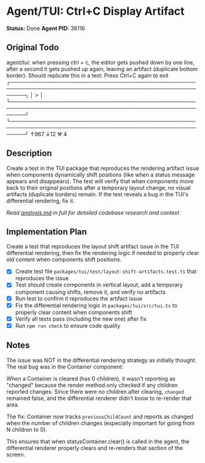 # Agent/TUI: Ctrl+C Display Artifact
**Status:** Done
**Agent PID:** 36116

## Original Todo
agent/tui: when pressing ctrl + c, the editor gets pushed down by one line, after a second it gets pushed up again, leaving an artifact (duplicate bottom border). Should replicate this in a test:
    Press Ctrl+C again to exit
    ╭────────────────────────────────────────────────────────────────────────────────────────────────────────╮
    │ >                                                                                                      │
    ╰────────────────────────────────────────────────────────────────────────────────────────────────────────╯
    ╰────────────────────────────────────────────────────────────────────────────────────────────────────────╯
    ↑967 ↓12 ⚒ 4

## Description
Create a test in the TUI package that reproduces the rendering artifact issue when components dynamically shift positions (like when a status message appears and disappears). The test will verify that when components move back to their original positions after a temporary layout change, no visual artifacts (duplicate borders) remain. If the test reveals a bug in the TUI's differential rendering, fix it.

*Read [analysis.md](./analysis.md) in full for detailed codebase research and context*

## Implementation Plan
Create a test that reproduces the layout shift artifact issue in the TUI differential rendering, then fix the rendering logic if needed to properly clear old content when components shift positions.

- [x] Create test file `packages/tui/test/layout-shift-artifacts.test.ts` that reproduces the issue
- [x] Test should create components in vertical layout, add a temporary component causing shifts, remove it, and verify no artifacts
- [x] Run test to confirm it reproduces the artifact issue
- [x] Fix the differential rendering logic in `packages/tui/src/tui.ts` to properly clear content when components shift
- [x] Verify all tests pass (including the new one) after fix
- [x] Run `npm run check` to ensure code quality

## Notes
The issue was NOT in the differential rendering strategy as initially thought. The real bug was in the Container component:

When a Container is cleared (has 0 children), it wasn't reporting as "changed" because the render method only checked if any children reported changes. Since there were no children after clearing, `changed` remained false, and the differential renderer didn't know to re-render that area.

The fix: Container now tracks `previousChildCount` and reports as changed when the number of children changes (especially important for going from N children to 0).

This ensures that when statusContainer.clear() is called in the agent, the differential renderer properly clears and re-renders that section of the screen.